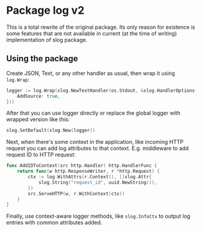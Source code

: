 # Package log v2

This is a total rewrite of the original package. Its only reason for existence
is some features that are not available in current (at the time of writing)
implementation of slog package.

## Using the package

Create JSON, Text, or any other handler as usual, then wrap it using `log.Wrap`:

```go
logger := log.Wrap(slog.NewTextHandler(os.Stdout, &slog.HandlerOptions{
	AddSource: true,
}))
```

After that you can use logger directly or replace the global logger with wrapped
version like this:

```go
slog.SetDefault(slog.New(logger))
```

Next, when there's some context in the application, like incoming HTTP request
you can add log attributes to that context. E.g. middleware to add request ID to
HTTP request:

```go
func AddIDToContext(src http.Handler) http.HandlerFunc {
	return func(w http.ResponseWriter, r *http.Request) {
		ctx := log.WithAttrs(r.Context(), []slog.Attr{
			slog.String("request_id", uuid.NewString()),
		})
		src.ServeHTTP(w, r.WithContext(ctx))
	}
}
```

Finally, use context-aware logger methods, like `slog.InfoCtx` to output log
entries with common attributes added.
